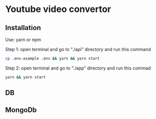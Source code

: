 # Youtube video convertor



## Installation
Use: yarn or npm

Step 1:  open terminal and go to "./api" directory and run this command 
```bash
cp .env.example .env && yarn && yarn start
```
Step 2:  open terminal and go to "./app" directory and run this commad 

```bash
yarn && yarn start
```

## DB

## MongoDb
